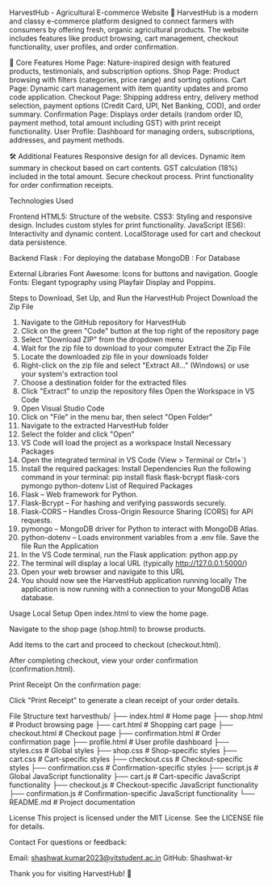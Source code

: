 HarvestHub - Agricultural E-commerce Website 🌾
HarvestHub is a modern and classy e-commerce platform designed to connect farmers with consumers by offering fresh, organic agricultural products. The website includes features like product browsing, cart management, checkout functionality, user profiles, and order confirmation.

🌟 Core Features
Home Page:  Nature-inspired design with featured products, testimonials, and subscription options.
Shop Page: Product browsing with filters (categories, price range) and sorting options.
Cart Page: Dynamic cart management with item quantity updates and promo code application.
Checkout Page: Shipping address entry, delivery method selection, payment options (Credit Card, UPI, Net Banking, COD), and order summary.
Confirmation Page: Displays order details (random order ID, payment method, total amount including GST) with print receipt functionality.
User Profile: Dashboard for managing orders, subscriptions, addresses, and payment methods.

🛠 Additional Features
Responsive design for all devices.
Dynamic item summary in checkout based on cart contents.
GST calculation (18%) included in the total amount.
Secure checkout process.
Print functionality for order confirmation receipts.

Technologies Used

Frontend
HTML5: Structure of the website.
CSS3: Styling and responsive design.
Includes custom styles for print functionality.
JavaScript (ES6): Interactivity and dynamic content.
LocalStorage used for cart and checkout data persistence.

Backend
Flask : For deploying the database
MongoDB : For Database

External Libraries
Font Awesome: Icons for buttons and navigation.
Google Fonts: Elegant typography using Playfair Display and Poppins.

Steps to Download, Set Up, and Run the HarvestHub Project
Download the Zip File
1.	Navigate to the GitHub repository for HarvestHub
2.	Click on the green "Code" button at the top right of the repository page
3.	Select "Download ZIP" from the dropdown menu
4.	Wait for the zip file to download to your computer
Extract the Zip File
1.	Locate the downloaded zip file in your downloads folder
2.	Right-click on the zip file and select "Extract All..." (Windows) or use your system's extraction tool
3.	Choose a destination folder for the extracted files
4.	Click "Extract" to unzip the repository files
Open the Workspace in VS Code
1.	Open Visual Studio Code
2.	Click on "File" in the menu bar, then select "Open Folder"
3.	Navigate to the extracted HarvestHub folder
4.	Select the folder and click "Open"
5.	VS Code will load the project as a workspace
Install Necessary Packages
1.	Open the integrated terminal in VS Code (View > Terminal or Ctrl+`)
2.	Install the required packages:
Install Dependencies
Run the following command in your terminal:
pip install flask flask-bcrypt flask-cors pymongo python-dotenv
List of Required Packages
1.	Flask – Web framework for Python.
2.	Flask-Bcrypt – For hashing and verifying passwords securely.
3.	Flask-CORS – Handles Cross-Origin Resource Sharing (CORS) for API requests.
4.	pymongo – MongoDB driver for Python to interact with MongoDB Atlas.
5.	python-dotenv – Loads environment variables from a .env file.
Save the file
Run the Application
1.	In the VS Code terminal, run the Flask application:
python app.py
2.	The terminal will display a local URL (typically http://127.0.0.1:5000/)
3.	Open your web browser and navigate to this URL
4.	You should now see the HarvestHub application running locally
The application is now running with a connection to your MongoDB Atlas database.

Usage
Local Setup
Open index.html to view the home page.

Navigate to the shop page (shop.html) to browse products.

Add items to the cart and proceed to checkout (checkout.html).

After completing checkout, view your order confirmation (confirmation.html).

Print Receipt
On the confirmation page:

Click "Print Receipt" to generate a clean receipt of your order details.

File Structure
text
harvesthub/
├── index.html          # Home page
├── shop.html           # Product browsing page
├── cart.html           # Shopping cart page
├── checkout.html       # Checkout page
├── confirmation.html   # Order confirmation page
├── profile.html        # User profile dashboard
├── styles.css          # Global styles
├── shop.css            # Shop-specific styles
├── cart.css            # Cart-specific styles
├── checkout.css        # Checkout-specific styles
├── confirmation.css    # Confirmation-specific styles
├── script.js           # Global JavaScript functionality
├── cart.js             # Cart-specific JavaScript functionality
├── checkout.js         # Checkout-specific JavaScript functionality
├── confirmation.js     # Confirmation-specific JavaScript functionality
└── README.md           # Project documentation


License
This project is licensed under the MIT License. See the LICENSE file for details.

Contact
For questions or feedback:

Email: shashwat.kumar2023@vitstudent.ac.in
GitHub: Shashwat-kr

Thank you for visiting HarvestHub! 🌾
